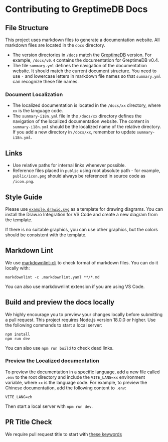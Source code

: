 # Contributing to GreptimeDB Docs

## File Structure

This project uses markdown files to generate a documentation website.
All markdown files are located in the `docs` directory.

- The version directories in `/docs` match the [GreptimeDB](https://github.com/GreptimeTeam/greptimedb) version.
For example, `/docs/v0.4` contains the documentation for GreptimeDB v0.4.
- The file `summary.yml` defines the navigation of the documentation website.
It should match the current document structure.
You need to use `-` and lowercase letters in markdown file names so that `summary.yml` can recognize these file names.

### Document Localization

- The localized documentation is located in the `/docs/xx` directory, where `xx` is the language code.
- The `summary-i18n.yml` file in the `/docs/xx` directory defines the navigation of the localized documentation website.
The content in `summary-i18n.yml` should be the localized name of the relative directory.
If you add a new directory in `/docs/xx`, remember to update `summary-i18n.yml`.

## Links

- Use relative paths for internal links whenever possible.
- Reference files placed in `public` using root absolute path - for example, `public/icon.png` should always be referenced in source code as `/icon.png`.

## Style Guide

Please use [`example.drawio.svg`](docs/example.drawio.svg) as a template for drawing diagrams.
You can install the Draw.io Integration for VS Code and create a new diagram from the template.

If there is no suitable graphics, you can use other graphics,
but the colors should be consistent with the template.

## Markdown Lint

We use [markdownlint-cli](https://github.com/DavidAnson/markdownlint) to check
format of markdown files. You can do it locally with:

```shell
markdownlint -c .markdownlint.yaml **/*.md
```

You can also use markdownlint extension if you are using VS Code.

## Build and preview the docs locally

We highly encourage you to preview your changes locally before submitting a pull request.
This project requires Node.js version 18.0.0 or higher.
Use the following commands to start a local server:

```shell
npm install
npm run dev
```

You can also use `npm run build` to check dead links.

### Preview the Localized documentation

To preview the documentation in a specific language,
add a new file called `.env` to the root directory and include the `VITE_LANG=xx` environment variable,
where `xx` is the language code.
For example, to preview the Chinese documentation, add the following content to `.env`:

```shell
VITE_LANG=zh
```

Then start a local server with `npm run dev`.

## PR Title Check

We require pull request title to start with [these
keywords](https://github.com/GreptimeTeam/docs/blob/main/.github/pr-title-checker-config.json#L7C1-L7C1)
